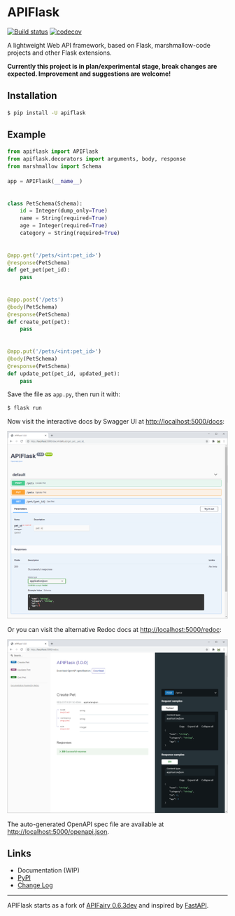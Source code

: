 # APIFlask

[![Build status](https://github.com/greyli/apiflask/workflows/build/badge.svg)](https://github.com/greyli/apiflask/actions) [![codecov](https://codecov.io/gh/greyli/apiflask/branch/master/graph/badge.svg)](https://codecov.io/gh/greyli/apiflask)

A lightweight Web API framework, based on Flask, marshmallow-code projects and other Flask extensions.

**Currently this project is in plan/experimental stage, break changes are expected. Improvement and suggestions are welcome!**

## Installation

```bash
$ pip install -U apiflask
```

## Example

```python
from apiflask import APIFlask
from apiflask.decorators import arguments, body, response
from marshmallow import Schema

app = APIFlask(__name__)


class PetSchema(Schema):
    id = Integer(dump_only=True)
    name = String(required=True)
    age = Integer(required=True)
    category = String(required=True)


@app.get('/pets/<int:pet_id>')
@response(PetSchema)
def get_pet(pet_id):
    pass


@app.post('/pets')
@body(PetSchema)
@response(PetSchema)
def create_pet(pet):
    pass


@app.put('/pets/<int:pet_id>')
@body(PetSchema)
@response(PetSchema)
def update_pet(pet_id, updated_pet):
    pass
```

Save the file as `app.py`, then run it with:

```bash
$ flask run
``` 

Now visit the interactive docs by Swagger UI at <http://localhost:5000/docs>:

![](./images/swaggerui.png)

Or you can visit the alternative Redoc docs at <http://localhost:5000/redoc>:

![](./images/redoc.png)

The auto-generated OpenAPI spec file are available at <http://localhost:5000/openapi.json>.


## Links

- Documentation (WIP)
- [PyPI](https://pypi.python.org/pypi/APIFlask)
- [Change Log](https://github.com/greyli/apiflask/blob/master/CHANGES.md)

---

APIFlask starts as a fork of [APIFairy 0.6.3dev](https://github.com/miguelgrinberg/APIFairy) and inspired by [FastAPI](https://github.com/tiangolo/fastapi).
